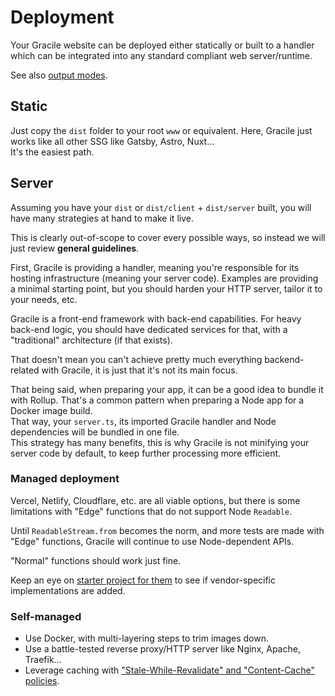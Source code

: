 # <i-c o='ph:rocket-launch-duotone'></i-c>Deployment

Your Gracile website can be deployed either statically or built to a handler which can be integrated into any standard compliant web server/runtime.

See also [output modes](/docs/learn/usage/output-modes/).

## Static

Just copy the `dist` folder to your root `www` or equivalent.
Here, Gracile just works like all other SSG like Gatsby, Astro, Nuxt…  
It's the easiest path.

## Server

Assuming you have your `dist` or `dist/client` + `dist/server` built, you will
have many strategies at hand to make it live.

This is clearly out-of-scope to cover every possible ways, so instead we will
just review **general guidelines**.

First, Gracile is providing a handler, meaning you're responsible for its
hosting infrastructure (meaning your server code). Examples are providing
a minimal starting point, but you should harden your HTTP server, tailor it
to your needs, etc.

Gracile is a front-end framework with back-end capabilities. For heavy
back-end logic, you should have dedicated services for that, with a "traditional"
architecture (if that exists).

That doesn't mean you can't achieve pretty much everything backend-related with
Gracile, it is just that it's not its main focus.

That being said, when preparing your app, it can be a good idea to bundle it
with Rollup. That's a common pattern when preparing a Node app for a Docker
image build.  
That way, your `server.ts`, its imported Gracile handler and Node dependencies will be bundled in one file.  
This strategy has many benefits, this is why Gracile is not minifying your
server code by default, to keep further processing more efficient.

### Managed deployment

Vercel, Netlify, Cloudflare, etc. are all viable options, but there is some
limitations with "Edge" functions that do not support Node `Readable`.

Until `ReadableStream.from` becomes the norm, and more tests are made with
"Edge" functions, Gracile will continue to use Node-dependent APIs.

"Normal" functions should work just fine.

Keep an eye on [starter project for them](/docs/starter-projects/) to see if vendor-specific
implementations are added.

### Self-managed

- Use Docker, with multi-layering steps to trim images down.
- Use a battle-tested reverse proxy/HTTP server like Nginx, Apache, Traefik…
- Leverage caching with ["Stale-While-Revalidate" and "Content-Cache" policies](/docs/learn/usage/output-modes/#doc_smart-caching-advanced).
